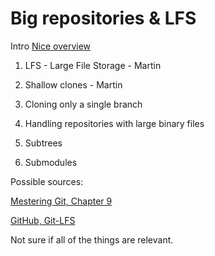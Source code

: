 # Big repositories & LFS

Intro [Nice overview](https://www.atlassian.com/git/tutorials/big-repositories)

1. LFS - Large File Storage - Martin

2. Shallow clones - Martin

3. Cloning only a single branch

4. Handling repositories with large binary files

5. Subtrees

6. Submodules

Possible sources:

 [Mestering Git, Chapter 9](https://www.packtpub.com/product/mastering-git/9781783553754)

 [GitHub, Git-LFS](https://github.com/git-lfs/git-lfs/wiki)

Not sure if all of the things are relevant.

